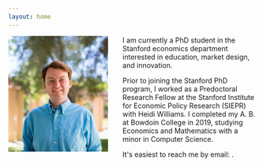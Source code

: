 ```yaml
---
layout: home
---
```


<!--- Script for obscuring email--->
<script type="text/javascript" src="https://cdn.jsdelivr.net/npm/safe-email@1.1.1/dist/safe-email.min.js"></script>

<img src="images/SIEPR_Headshot.jpg" width="40%" align="left" style="padding-right: 30px;">

I am currently a PhD student in the Stanford economics department interested in education, market design, and innovation. 

Prior to joining the Stanford PhD program, I worked as a Predoctoral Research Fellow at the Stanford Institute for Economic Policy Research (SIEPR) with Heidi Williams. I completed my A. B. at Bowdoin College in 2019, studying Economics and Mathematics with a minor in Computer Science.

It's easiest to reach me by email: <a title="Email" href="#" data-email_b64="Z3Ntb29yZUBzdGFuZm9yZC5lZHU="><a title="Email" href="#" data-email_b64="Z3Ntb29yZUBzdGFuZm9yZC5lZHU="></a></a>.

